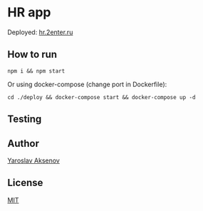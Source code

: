 # HR app

Deployed: [hr.2enter.ru](http://hr.2enter.ru)


## How to run

`npm i && npm start`

Or using docker-compose (change port in Dockerfile):

`cd ./deploy && docker-compose start && docker-compose up -d`

## Testing

## Author

[Yaroslav Aksenov](https://github.com/flareair)

## License

[MIT](LICENSE)